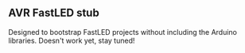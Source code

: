 AVR FastLED stub
----------------

Designed to bootstrap FastLED projects without including the Arduino libraries. Doesn't work yet, stay tuned!
